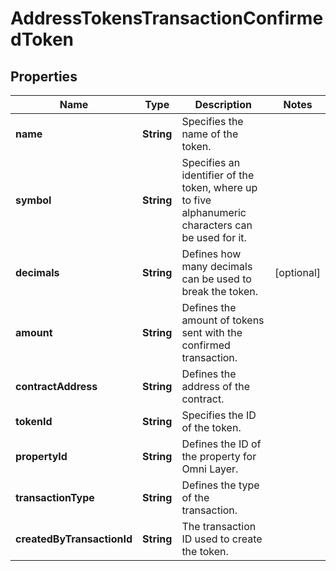 

# AddressTokensTransactionConfirmedToken


## Properties

| Name | Type | Description | Notes |
|------------ | ------------- | ------------- | -------------|
|**name** | **String** | Specifies the name of the token. |  |
|**symbol** | **String** | Specifies an identifier of the token, where up to five alphanumeric characters can be used for it. |  |
|**decimals** | **String** | Defines how many decimals can be used to break the token. |  [optional] |
|**amount** | **String** | Defines the amount of tokens sent with the confirmed transaction. |  |
|**contractAddress** | **String** | Defines the address of the contract. |  |
|**tokenId** | **String** | Specifies the ID of the token. |  |
|**propertyId** | **String** | Defines the ID of the property for Omni Layer. |  |
|**transactionType** | **String** | Defines the type of the transaction. |  |
|**createdByTransactionId** | **String** | The transaction ID used to create the token. |  |



